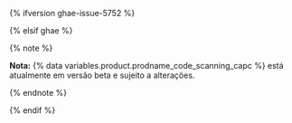 {% ifversion ghae-issue-5752 %}

<!-- Remove this reusable and all references for GA release -->

{% elsif ghae %}

{% note %}

**Nota:** {% data variables.product.prodname_code_scanning_capc %} está atualmente em versão beta e sujeito a alterações.

{% endnote %}

{% endif %}
